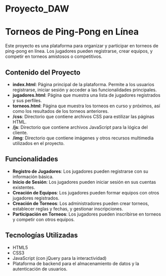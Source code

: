 # Proyecto_DAW

# Torneos de Ping-Pong en Línea

Este proyecto es una plataforma para organizar y participar en torneos de ping-pong en línea. Los jugadores pueden registrarse, crear equipos, y competir en torneos amistosos o competitivos.

## Contenido del Proyecto

- **index.html**: Página principal de la plataforma. Permite a los usuarios registrarse, iniciar sesión y acceder a las funcionalidades principales.
- **jugadores.html**: Página que muestra una lista de jugadores registrados y sus perfiles.
- **torneos.html**: Página que muestra los torneos en curso y próximos, así como los resultados de los torneos anteriores.
- **/css**: Directorio que contiene archivos CSS para estilizar las páginas HTML.
- **/js**: Directorio que contiene archivos JavaScript para la lógica del cliente.
- **/img**: Directorio que contiene imágenes y otros recursos multimedia utilizados en el proyecto.

## Funcionalidades

- **Registro de Jugadores**: Los jugadores pueden registrarse con su información básica.
- **Inicio de Sesión**: Los jugadores pueden iniciar sesión en sus cuentas existentes.
- **Creación de Equipos**: Los jugadores pueden formar equipos con otros jugadores registrados.
- **Creación de Torneos**: Los administradores pueden crear torneos, establecer reglas y fechas, y gestionar inscripciones.
- **Participación en Torneos**: Los jugadores pueden inscribirse en torneos y competir con otros equipos.

## Tecnologías Utilizadas

- HTML5
- CSS3
- JavaScript (con jQuery para la interactividad)
- Plataforma de backend para el almacenamiento de datos y la autenticación de usuarios.